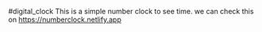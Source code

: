 #digital_clock
This is a simple number clock to see time.
we can check this on https://numberclock.netlify.app
